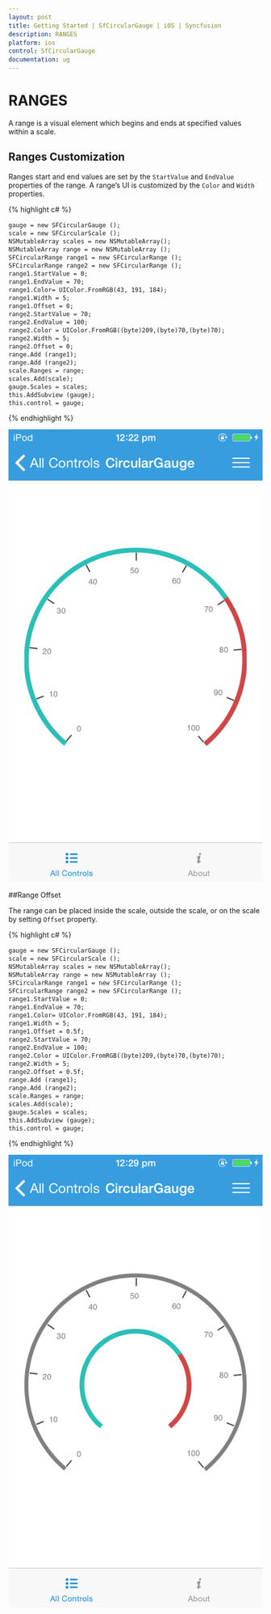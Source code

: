 ```yaml
---
layout: post
title: Getting Started | SfCircularGauge | iOS | Syncfusion
description: RANGES
platform: ios
control: SfCircularGauge
documentation: ug
---
```


# RANGES

A range is a visual element which begins and ends at specified values within a scale.

## Ranges Customization  

Ranges start and end values are set by the `StartValue` and `EndValue` properties of the range. A range’s UI is customized by the `Color` and `Width` properties.

{% highlight c# %}

    gauge = new SFCircularGauge ();
    scale = new SFCircularScale ();
    NSMutableArray scales = new NSMutableArray();
    NSMutableArray range = new NSMutableArray ();
    SFCircularRange range1 = new SFCircularRange ();
    SFCircularRange range2 = new SFCircularRange ();
    range1.StartValue = 0;
    range1.EndValue = 70;
    range1.Color= UIColor.FromRGB(43, 191, 184);
    range1.Width = 5;
    range1.Offset = 0;
    range2.StartValue = 70;
    range2.EndValue = 100;
    range2.Color = UIColor.FromRGB((byte)209,(byte)70,(byte)70); 
    range2.Width = 5;
    range2.Offset = 0;
    range.Add (range1);
    range.Add (range2);
    scale.Ranges = range;
    scales.Add(scale);
    gauge.Scales = scales;
    this.AddSubview (gauge);
    this.control = gauge;

{% endhighlight %}

![](iOS_Images/Ranges.png)

##Range Offset

The range can be placed inside the scale, outside the scale, or on the scale by setting `Offset` property.

{% highlight c# %}

    gauge = new SFCircularGauge ();
    scale = new SFCircularScale ();
    NSMutableArray scales = new NSMutableArray();
    NSMutableArray range = new NSMutableArray ();
    SFCircularRange range1 = new SFCircularRange ();
    SFCircularRange range2 = new SFCircularRange ();
    range1.StartValue = 0;
    range1.EndValue = 70;
    range1.Color= UIColor.FromRGB(43, 191, 184);
    range1.Width = 5;
    range1.Offset = 0.5f;
    range2.StartValue = 70;
    range2.EndValue = 100;
    range2.Color = UIColor.FromRGB((byte)209,(byte)70,(byte)70); 
    range2.Width = 5;
    range2.Offset = 0.5f;
    range.Add (range1);
    range.Add (range2);
    scale.Ranges = range;
    scales.Add(scale);
    gauge.Scales = scales;
    this.AddSubview (gauge);
    this.control = gauge;

{% endhighlight %}

![](iOS_Images/Ranges_Offset.png)

